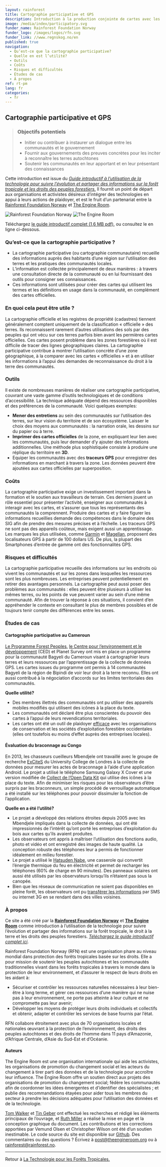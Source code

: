 ```yaml
---
layout: rainforest
title: Cartographie participative et GPS
description: Introduction à la production conjointe de cartes avec les communautés (cartographie participative), afin de révéler l’utilisation réelle des terres, différente de celle figurant aux cartes « officielles », et d’utiliser ces informations pour revendiquer les droits à la terre des communautés.<p>Extrait du rapport sur <a href="/fr/rainforest-tech">la Technologie pour les Forêts Tropicales</a>.</p>
image: /media/index/participatory.svg
funder_name: Rainforest Foundation Norway
funder_logo: /images/logos/rfn.svg
funder_link: //www.regnskog.no/en
published: true
navigation:
  - Qu’est-ce que la cartographie participative?
  - Quelle en est l’utilité?
  - Outils
  - Coûts
  - Risques et difficultés
  - Études de cas
  - À propos
ref: rt-pm
lang: fr
categories:
  - fr
---
```


## Cartographie participative et GPS

> ### Objectifs potentiels
> * Initier ou contribuer à instaurer un dialogue entre les communautés et le gouvernement
> * Fournir aux gouvernements des preuves concrètes pour les inciter à reconnaître les terres autochtones
> * Soutenir les communautés en leur apportant et en leur présentant des connaissances

Cette introduction est issue du [*Guide introductif à l’utilisation de la technologie pour suivre l’évolution et partager des informations sur la forêt tropicale et les droits des peuples forestiers.*](/fr/rainforest-tech) Il fournit un point de départ aux organisations et activistes désireux d’intégrer des technologies en appui à leurs actions de plaidoyer, et est le fruit d’un partenariat entre la [Rainforest Foundation Norway](http://www.regnskog.no/en/) et [The Engine Room](https://theengineroom.org/).

![Rainforest Foundation Norway](/images/logos/rfn-dark.svg) ![The Engine Room](/images/logos/engineroom-dark.png)

Téléchargez [le guide introductif complet (1,6 MB pdf)](media/rainforest/technologie-pour-les-forêts-tropicales.pdf), ou consultez le en ligne ci-dessous.

### Qu’est-ce que la cartographie participative ?

* La cartographie participative (ou cartographie communautaire) recueille des informations  auprès des habitants d’une région sur l’utilisation des terres et les pratiques des communautés locales.
* L’information est collectée principalement de deux manières : à travers une consultation directe de la communauté ou en lui fournissant des outils pour consigner ses connaissances.  
* Ces informations sont utilisées pour créer des cartes qui utilisent les termes et les définitions en usage dans la communauté, en complément des cartes officielles.

### En quoi cela peut être utile ?
La cartographie officielle et les registres de propriété (cadastres) tiennent généralement comptent uniquement de la classification « officielle » des terres. Ils reconnaissent rarement d’autres utilisations des sols par des peuples qui ont vécu sur ces terres parfois bien avant les permières cartes officielles. Ces cartes posent problème dans les zones forestières où il est difficile de tracer des lignes géographiques claires. La cartographie participative contribue à montrer l’utilisation concrète d’une zone géographique,  à la comparer avec les cartes « officielles » et à en utiliser les informations à l’appui des demandes de reconnaissance du droit à la terre des communautés.

### Outils
Il existe de nombreuses manières de réaliser une cartographie participative, couvrant une vaste gamme d’outils technologiques et de conditions d’accessibilité. La technique adéquate dépend des ressources disponibles et des préférences de la communauté. Voici quelques exemples:

* **Mener des entretiens** au sein des communautés sur l’utilisation des terres, sur leur vision du territoire et de son écosystème. Laisser le choix des moyens aux communautés : la narration orale, les dessins sur du papier ou à terre.
* **Imprimer des cartes officielles** de la zone, en expliquant leur lien avec les communautés, puis leur demander d’y ajouter des informations additionnelles. Une méthode plus sophistiquée consiste à produire une réplique du territoire en **3D**.
* Equiper les communautés avec des **traceurs GPS** pour enregistrer des informations en marchant à travers la zone. Les données peuvent être ajoutées aux cartes officielles par superposition.

### Coûts
La cartographie participative exige un investissement important dans la formation et le soutien aux travailleurs de terrain. Ces derniers jouent un rôle essentiel pour présenter l’activité, enseigner aux communautés à interagir avec les cartes, et s’assurer que tous les représentants des communautés la comprennent. Produire des cartes et y faire figurer les informations recueillies demande des compétences dans le domaine des SIG afin de prendre des mesures précises et à l’échelle. Les traceurs GPS ne sont pas des appareils coûteux, mais exigent aussi un apprentissage.  Les marques les plus utilisées, comme [Garmin](https://buy.garmin.com/en-US/US/cIntoSports-c10341-p1.html) et [Magellan](http://www.magellangps.com/Store/eXploristSeries), proposent des localisateurs GPS à partir de 100 dollars US. De plus, la plupart des Smartphones d’entrée de gamme ont des fonctionnalités GPS.

### Risques et difficultés
La cartographie participative recueille des informations sur les endroits où vivent les communautés et sur les zones dans lesquelles les ressources sont les plus nombreuses. Les entreprises peuvent potentiellement en retirer des avantages personnels. La cartographie peut aussi poser des problèmes aux communautés : elles peuvent être plusieurs à utiliser les mêmes terres, ou les points de vue peuvent varier au sein d’une même communauté. Afin de trouver la réponse à ces situations, il convient d’en appréhender le contexte en consultant le plus de membres possibles et de toujours tenir compte des différences entre les sexes.

### Études de cas

#### Cartographie participative au Cameroun
[Le Programme Forest Peoples](http://www.forestpeoples.org/), [le Centre pour l’environnement et le développement](http://www.cedcameroun.org/) (CED) et Planet Survey ont mis en place un programme pour la communauté Bagyeli du Cameroun visant à cartographier leurs terres et leurs ressources par l’apprentissage de la collecte de données GPS. Les cartes issues du programme ont permis à 14 communautés Bagyeli de la région de Bipindi de voir leur droit à la terre reconnu. Elles ont aussi contribué à la négociation d’accords sur les limites territoriales des communautés.

**Quelle utilité?**

* Des membres illettrés des communautés ont pu utiliser des appareils mobiles modifiés qui utilisent des icônes à la place du texte.
* Les communautés ont déclaré être plus conscientes du pouvoir des cartes à l’appui de leurs revendications territoriales.
* Les cartes ont été un outil de plaidoyer [efficace](http://www.iapad.org/publications/ppgis/cameroon_community_mapping_july07_eng.pdf) avec les organisations de conservation et les sociétés d’exploitation forestière occidentales (elles ont toutefois eu moins d’effet auprès des entreprises locales).


#### Évaluation du braconnage au Congo
En 2013, les chasseurs cueilleurs Mbendjele ont travaillé avec le groupe de recherche [ExCiteS](https://uclexcites.wordpress.com/) du University College de Londres à la collecte de données pour mesurer les actes de braconnage à l’aide d’une application Android. Le projet a utilisé le téléphone Samsung Galaxy X Cover et une version modifiée de [Collect de l’Open Data Kit](https://opendatakit.org/) qui utilise des icônes à la place du texte. Afin de minimiser les risques pour les observateurs d’être surpris par les braconneurs, un simple procédé de verrouillage automatique a été installé sur les téléphones pour pouvoir dissimuler la fonction de l’application.

**Quelle en a été l’utilité?**

* Le projet a développé des relations étroites depuis 2005 avec les Mbendjele impliqués dans la collecte de données, qui ont été impressionnés de l’intérêt qu’ont porté les entreprises d’exploitation du bois aux cartes qu’ils avaient produites.
* Les observateurs ont appris à maîtriser l’utilisation des fonctions audio, photo et vidéo et ont enregistré des images de haute qualité. La conception robuste des téléphones leur a permis de fonctionner idéalement en milieu forestier.
*  Le projet a utilisé le [Hatsuden Nabe](http://ustacticalsupply.com/thehastudennabehc-5-usbpancharger.aspx), une casserole qui convertit l’énergie thermique du feu en électricité et permet de recharger les téléphones (60% de charge en 90 minutes). Des panneaux solaires ont aussi été utilisés par les observateurs lorsqu’ils n’étaient pas sous la canopée.
* Bien que les réseaux de communication ne soient pas disponibles en pleine forêt, les observateurs ont pu [transférer les informations](http://dev3.acmdev.org/papers/dev-final45.pdf) par SMS ou internet 3G en se rendant dans des villes voisines.

### À propos

Ce site a été créé par la __[Rainforest Foundation Norway](http://regnskog.no/en/)__ et __[The Engine Room](https://theengineroom.org/)__ comme introduction à l’utilisation de la technologie pour suivre l’évolution et partager des informations sur la forêt tropicale, le droit à la terre et les droits des peuples forestiers. [*Téléchargez le guide introductif complet ici*](media/rainforest/technologie-pour-les-forêts-tropicales.pdf).

Rainforest Foundation Norway (RFN) est une organisation phare au niveau mondial dans protection des forêts tropicales basée sur les droits. Elle a pour mission de soutenir les peuples autochtones et les communautés traditionnelles vivant dans les forêts tropicales à travers le monde dans la protection de leur environnement, et d’assurer le respect de leurs droits en les aidant à:

- Sécuriser et contrôler les ressources naturelles nécessaires à leur bien-être à long terme, et gérer ces ressources d’une manière qui ne nuise pas à leur environnement, ne porte pas atteinte à leur culture et ne compromette pas leur avenir;
- Développer les moyens de protéger leurs droits individuels et collectifs et obtenir, adapter et contrôler les services de base fournis par l’état.

RFN collabore étroitement avec plus de 70 organisations locales et nationales œuvrant à la protection de l’environnement, des droits des peuples autochtones et des droits de l’homme dans 11 pays d’Amazonie, d’Afrique Centrale, d’Asie du Sud-Est et d’Océanie.

#### Auteurs

The Engine Room est une organisation internationale qui aide les activistes, les organisations de promotion du changement social et les acteurs du changement à tirer parti des données et de la technologie pour accroître leur influence. The Engine Room offre un soutien direct aux projets des organisations de promotion du changement social; fédère les communautés afin de coordonner les idées émergentes et d’identifier des spécialistes ; et publie des recommandations étayées pour aider tous les membres du secteur à prendre les décisions adéquates pour l’utilisation des données et de la technologie.

[Tom Walker](https://www.theengineroom.org/our_team/tom-walker/) et [Tin Geber](https://www.theengineroom.org/our_team/tin-geber/) ont effectué les recherches et rédigé les éléments principaux de l’ouvrage, et [Ruth Miller](http://ruthmiller.net/) a réalisé la mise en page et la conception graphique du document. Les contributions et les corrections apportées par Vemund Olsen et Christopher Wilson ont été d’un soutien inestimable. Le code source du site est disponible sur [Github](https://github.com/the-engine-room/library/). Des commentaires ou des questions ? Écrivez à [post@theengineroom.org](mailto:post@theengineroom.org) ou à [rainforest@rainforest.no](mailto:rainforest@rainforest.no).

<hr>

Retour à [La Technologie pour les Forêts Tropicales.](/fr/rainforest-tech)
